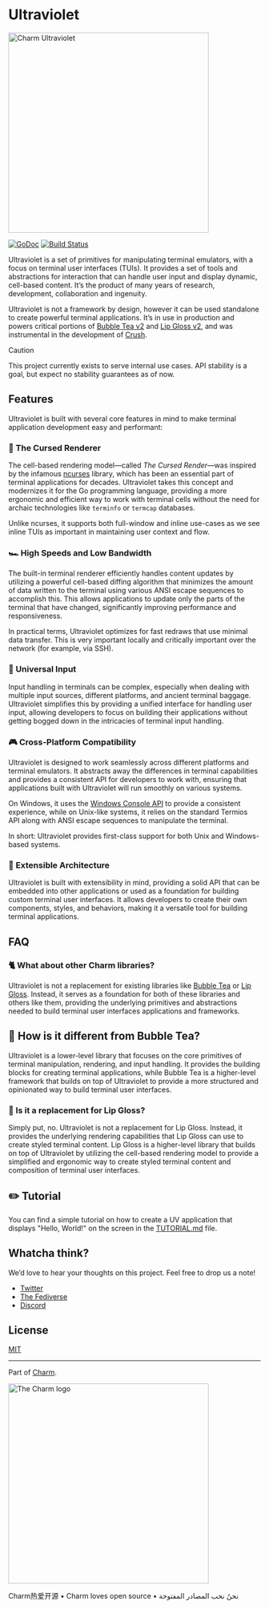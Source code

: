 # Ultraviolet

<img width="400" alt="Charm Ultraviolet" src="https://github.com/user-attachments/assets/3484e4b0-3741-4e8c-bebf-9ea51f5bb49c" />

<p>
    <a href="https://pkg.go.dev/github.com/charmbracelet/ultraviolet?tab=doc"><img src="https://godoc.org/github.com/charmbracelet/ultraviolet?status.svg" alt="GoDoc"></a>
    <a href="https://github.com/charmbracelet/ultraviolet/actions"><img src="https://github.com/charmbracelet/ultraviolet/actions/workflows/build.yml/badge.svg" alt="Build Status"></a>
</p>

Ultraviolet is a set of primitives for manipulating terminal emulators, with a focus on terminal user interfaces (TUIs). It provides a set of tools and abstractions for interaction that can handle user input and display dynamic, cell-based content. It’s the product of many years of research, development, collaboration and ingenuity.

Ultraviolet is not a framework by design, however it can be used standalone to create powerful terminal applications. It’s in use in production and powers critical portions of [Bubble Tea v2][bbt] and [Lip Gloss v2][lg], and was instrumental in the development of [Crush][crush].

[crush]: https://github.com/charmbracelet/crush
[bbt]: https://github.com/charmbracelet/lipgloss
[lg]: https://github.com/charmbracelet/lipgloss

> [!CAUTION]
> This project currently exists to serve internal use cases. API stability is a goal, but expect no stability guarantees as of now.

## Features

Ultraviolet is built with several core features in mind to make terminal
application development easy and performant:

### 👺 The Cursed Renderer

The cell-based rendering model—called _The Cursed Render_—was inspired by the infamous
[ncurses](https://invisible-island.net/ncurses/) library, which has been an
essential part of terminal applications for decades. Ultraviolet takes this
concept and modernizes it for the Go programming language, providing a more
ergonomic and efficient way to work with terminal cells without the need for
archaic technologies like `terminfo` or `termcap` databases.

Unlike ncurses, it supports both full-window and inline use-cases as we see inline TUIs as important in maintaining user context and flow.

### 🏎️ High Speeds and Low Bandwidth

The built-in terminal renderer efficiently handles content updates by utilizing
a powerful cell-based diffing algorithm that minimizes the amount of data
written to the terminal using various ANSI escape sequences to accomplish this.
This allows applications to update only the parts of the terminal that have
changed, significantly improving performance and responsiveness.

In practical terms, Ultraviolet optimizes for fast redraws that use minimal data transfer. This is very important locally and critically important over the network (for example, via SSH).

### 💬 Universal Input

Input handling in terminals can be complex, especially when dealing with
multiple input sources, different platforms, and ancient terminal baggage.
Ultraviolet simplifies this by providing a unified interface for handling user
input, allowing developers to focus on building their applications without
getting bogged down in the intricacies of terminal input handling.

### 🎮 Cross-Platform Compatibility

Ultraviolet is designed to work seamlessly across different platforms and
terminal emulators. It abstracts away the differences in terminal capabilities
and provides a consistent API for developers to work with, ensuring that
applications built with Ultraviolet will run smoothly on various systems.

On Windows, it uses the [Windows Console API](https://learn.microsoft.com/en-us/windows/console/console-functions) to
provide a consistent experience, while on Unix-like systems, it relies on the
standard Termios API along with ANSI escape sequences to manipulate the
terminal.

In short: Ultraviolet provides first-class support for both Unix and Windows-based systems.

### 🧩 Extensible Architecture

Ultraviolet is built with extensibility in mind, providing a solid API that can
be embedded into other applications or used as a foundation for building custom
terminal user interfaces. It allows developers to create their own components,
styles, and behaviors, making it a versatile tool for building terminal
applications.

## FAQ

### 🐈 What about other Charm libraries?

Ultraviolet is not a replacement for existing libraries like [Bubble Tea](https://github.com/charmbracelet/bubbletea) or [Lip
Gloss](https://github.com/charmbracelet/lipgloss). Instead, it serves as a
foundation for both of these libraries and others like them, providing the
underlying primitives and abstractions needed to build terminal user interfaces
applications and frameworks.

## 🛁 How is it different from Bubble Tea?

Ultraviolet is a lower-level library that focuses on the core primitives of
terminal manipulation, rendering, and input handling. It provides the building
blocks for creating terminal applications, while Bubble Tea is a higher-level
framework that builds on top of Ultraviolet to provide a more structured and
opinionated way to build terminal user interfaces.

### 💋 Is it a replacement for Lip Gloss?

Simply put, no. Ultraviolet is not a replacement for Lip Gloss. Instead, it
provides the underlying rendering capabilities that Lip Gloss can use to create
styled terminal content. Lip Gloss is a higher-level library that builds on top
of Ultraviolet by utilizing the cell-based rendering model to provide a
simplified and ergonomic way to create styled terminal content and composition
of terminal user interfaces.

## ✏️ Tutorial

You can find a simple tutorial on how to create a UV application that displays
"Hello, World!" on the screen in the [TUTORIAL.md](./TUTORIAL.md) file.

## Whatcha think?

We’d love to hear your thoughts on this project. Feel free to drop us a note!

- [Twitter](https://twitter.com/charmcli)
- [The Fediverse](https://mastodon.social/@charmcli)
- [Discord](https://charm.sh/chat)

## License

[MIT](./LICENSE)

---

Part of [Charm](https://charm.land).

<a href="https://charm.sh/"><img alt="The Charm logo" width="400" src="https://stuff.charm.sh/charm-banner-next.jpg" /></a>

Charm热爱开源 • Charm loves open source • نحنُ نحب المصادر المفتوحة
